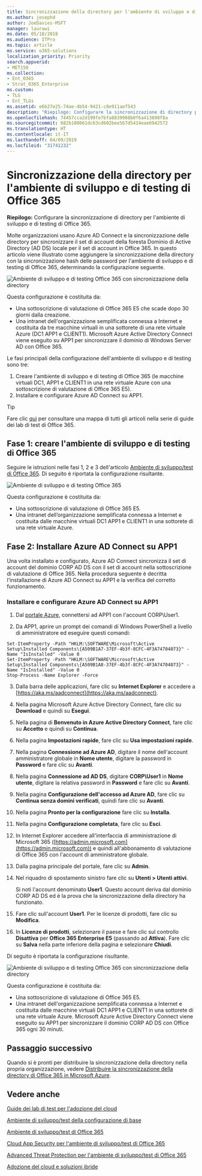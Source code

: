 ```yaml
---
title: Sincronizzazione della directory per l'ambiente di sviluppo e di testing di Office 365
ms.author: josephd
author: JoeDavies-MSFT
manager: laurawi
ms.date: 05/18/2018
ms.audience: ITPro
ms.topic: article
ms.service: o365-solutions
localization_priority: Priority
search.appverid:
- MET150
ms.collection:
- Ent_O365
- Strat_O365_Enterprise
ms.custom:
- TLG
- Ent_TLGs
ms.assetid: e6b27e25-74ae-4b54-9421-c8e911aef543
description: "Riepilogo: Configurare la sincronizzazione di directory per l'ambiente di sviluppo e di testing di Office 365."
ms.openlocfilehash: 74457cca2d199fe7bfa8839908b0f6a413890f8a
ms.sourcegitcommit: 682b180061dc63cd602bee567d5414eae6942572
ms.translationtype: HT
ms.contentlocale: it-IT
ms.lasthandoff: 04/09/2019
ms.locfileid: "31741232"
---
```

# <a name="directory-synchronization-for-your-office-365-devtest-environment"></a>Sincronizzazione della directory per l'ambiente di sviluppo e di testing di Office 365

 **Riepilogo:** Configurare la sincronizzazione di directory per l'ambiente di sviluppo e di testing di Office 365.
  
Molte organizzazioni usano Azure AD Connect e la sincronizzazione delle directory per sincronizzare il set di account della foresta Dominio di Active Directory (AD DS) locale per il set di account in Office 365. In questo articolo viene illustrato come aggiungere la sincronizzazione della directory con la sincronizzazione hash delle password per l'ambiente di sviluppo e di testing di Office 365, determinando la configurazione seguente.
  
![Ambiente di sviluppo e di testing Office 365 con sincronizzazione della directory](media/be5b37b0-f832-4878-b153-436c31546e21.png)
  
Questa configurazione è costituita da: 
  
- Una sottoscrizione di valutazione di Office 365 E5 che scade dopo 30 giorni dalla creazione.
- Una intranet dell'organizzazione semplificata connessa a Internet e costituita da tre macchine virtuali in una sottorete di una rete virtuale Azure (DC1 APP1 e CLIENT1). Microsoft Azure Active Directory Connect viene eseguito su APP1 per sincronizzare il dominio di Windows Server AD con Office 365.
    
Le fasi principali della configurazione dell'ambiente di sviluppo e di testing sono tre:
  
1. Creare l'ambiente di sviluppo e di testing di Office 365 (le macchine virtuali DC1, APP1 e CLIENT1 in una rete virtuale Azure con una sottoscrizione di valutazione di Office 365 E5).
2. Installare e configurare Azure AD Connect su APP1.
    
> [!TIP]
> Fare clic [qui](http://aka.ms/catlgstack) per consultare una mappa di tutti gli articoli nella serie di guide dei lab di test di Office 365.
  
## <a name="phase-1-create-an-office-365-devtest-environment"></a>Fase 1: creare l'ambiente di sviluppo e di testing di Office 365

Seguire le istruzioni nelle fasi 1, 2 e 3 dell'articolo [Ambiente di sviluppo/test di Office 365](office-365-dev-test-environment.md). Di seguito è riportata la configurazione risultante.
  
![Ambiente di sviluppo e di testing Office 365](media/48fb91aa-09b0-4020-a496-a8253920c45d.png)
  
Questa configurazione è costituita da: 
  
- Una sottoscrizione di valutazione di Office 365 E5.
- Una intranet dell’organizzazione semplificata connessa a Internet e costituita dalle macchine virtuali DC1 APP1 e CLIENT1 in una sottorete di una rete virtuale Azure.
    
## <a name="phase-2-install-azure-ad-connect-on-app1"></a>Fase 2: Installare Azure AD Connect su APP1

Una volta installato e configurato, Azure AD Connect sincronizza il set di account del dominio CORP AD DS con il set di account nella sottoscrizione di valutazione di Office 365. Nella procedura seguente è decritta l'installazione di Azure AD Connect su APP1 e la verifica del corretto funzionamento.
  
### <a name="install-and-configure-azure-ad-connect-on-app1"></a>Installare e configurare Azure AD Connect su APP1

1. Dal [portale Azure](https://portal.azure.com), connettersi ad APP1 con l'account CORP\\User1.
    
2. Da APP1, aprire un prompt dei comandi di Windows PowerShell a livello di amministratore ed eseguire questi comandi:
    
  ```
  Set-ItemProperty -Path "HKLM:\SOFTWARE\Microsoft\Active Setup\Installed Components\{A509B1A7-37EF-4b3f-8CFC-4F3A74704073}" -Name "IsInstalled" -Value 0
Set-ItemProperty -Path "HKLM:\SOFTWARE\Microsoft\Active Setup\Installed Components\{A509B1A8-37EF-4b3f-8CFC-4F3A74704073}" -Name "IsInstalled" -Value 0
Stop-Process -Name Explorer -Force

  ```

3. Dalla barra delle applicazioni, fare clic su **Internet Explorer** e accedere a [https://aka.ms/aadconnect](https://aka.ms/aadconnect).
    
4. Nella pagina Microsoft Azure Active Directory Connect, fare clic su **Download** e quindi su **Esegui**.
    
5. Nella pagina di **Benvenuto in Azure Active Directory Connect**, fare clic su **Accetto** e quindi su **Continua**.
    
6. Nella pagina **Impostazioni rapide**, fare clic su **Usa impostazioni rapide**.
    
7. Nella pagina **Connessione ad Azure AD**, digitare il nome dell'account amministratore globale in **Nome utente**, digitare la password in **Password** e fare clic su **Avanti**.
    
8. Nella pagina **Connessione ad AD DS**, digitare **CORP\\User1** in **Nome utente**, digitare la relativa password in **Password** e fare clic su **Avanti**.
    
9. Nella pagina **Configurazione dell'accesso ad Azure AD**, fare clic su **Continua senza domini verificati**, quindi fare clic su **Avanti**.
    
10. Nella pagina **Pronto per la configurazione** fare clic su **Installa**.
    
11. Nella pagina **Configurazione completata**, fare clic su **Esci**.
    
12. In Internet Explorer accedere all'interfaccia di amministrazione di Microsoft 365 ([https://admin.microsoft.com](https://admin.microsoft.com)) e quindi all'abbonamento di valutazione di Office 365 con l'account di amministratore globale.
    
13. Dalla pagina principale del portale, fare clic su **Admin**.
    
14. Nel riquadro di spostamento sinistro fare clic su **Utenti > Utenti attivi**.
    
    Si noti l'account denominato **User1**. Questo account deriva dal dominio CORP AD DS ed è la prova che la sincronizzazione della directory ha funzionato.
    
15. Fare clic sull'account **User1**. Per le licenze di prodotti, fare clic su **Modifica**.
    
16. In **Licenze di prodotti**, selezionare il paese e fare clic sul controllo **Disattiva** per **Office 365 Enterprise E5** (passando ad **Attiva**). Fare clic su **Salva** nella parte inferiore della pagina e selezionare **Chiudi**.
    
Di seguito è riportata la configurazione risultante.
  
![Ambiente di sviluppo e di testing Office 365 con sincronizzazione della directory](media/be5b37b0-f832-4878-b153-436c31546e21.png)
  
Questa configurazione è costituita da: 
  
- Una sottoscrizione di valutazione di Office 365 E5.
- Una intranet dell'organizzazione semplificata connessa a Internet e costituita dalle macchine virtuali DC1 APP1 e CLIENT1 in una sottorete di una rete virtuale Azure. Microsoft Azure Active Directory Connect viene eseguito su APP1 per sincronizzare il dominio CORP AD DS con Office 365 ogni 30 minuti.
    
## <a name="next-step"></a>Passaggio successivo

Quando si è pronti per distribuire la sincronizzazione della directory nella propria organizzazione, vedere [Distribuire la sincronizzazione della directory di Office 365 in Microsoft Azure](deploy-office-365-directory-synchronization-dirsync-in-microsoft-azure.md).

## <a name="see-also"></a>Vedere anche

[Guide dei lab di test per l'adozione del cloud](cloud-adoption-test-lab-guides-tlgs.md)

[Ambiente di sviluppo/test della configurazione di base](base-configuration-dev-test-environment.md)

[Ambiente di sviluppo/test di Office 365](office-365-dev-test-environment.md)

[Cloud App Security per l'ambiente di sviluppo/test di Office 365](cloud-app-security-for-your-office-365-dev-test-environment.md)

[Advanced Threat Protection per l'ambiente di sviluppo/test di Office 365](advanced-threat-protection-for-your-office-365-dev-test-environment.md)

[Adozione del cloud e soluzioni ibride](cloud-adoption-and-hybrid-solutions.md)




